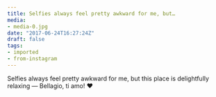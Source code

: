 ```yaml
---
title: Selfies always feel pretty awkward for me, but…
media:
- media-0.jpg
date: "2017-06-24T16:27:24Z"
draft: false
tags:
- imported
- from-instagram
---
```

Selfies always feel pretty awkward for me, but this place is delightfully relaxing — Bellagio, ti amo\! ❤️
